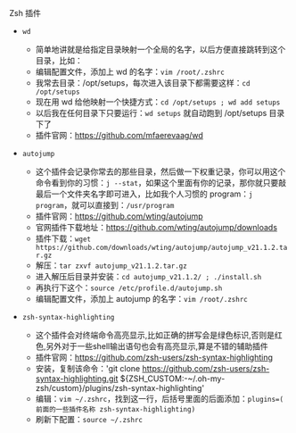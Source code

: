 Zsh 插件

- ```
  wd
  ```

  - 简单地讲就是给指定目录映射一个全局的名字，以后方便直接跳转到这个目录，比如：
  - 编辑配置文件，添加上 wd 的名字：`vim /root/.zshrc`
  - 我常去目录：/opt/setups，每次进入该目录下都需要这样：`cd /opt/setups`
  - 现在用 wd 给他映射一个快捷方式：`cd /opt/setups ; wd add setups`
  - 以后我在任何目录下只要运行：`wd setups` 就自动跑到 /opt/setups 目录下了
  - 插件官网：<https://github.com/mfaerevaag/wd>

- ```
  autojump
  ```

  - 这个插件会记录你常去的那些目录，然后做一下权重记录，你可以用这个命令看到你的习惯：`j --stat`，如果这个里面有你的记录，那你就只要敲最后一个文件夹名字即可进入，比如我个人习惯的 program：`j  program`，就可以直接到：`/usr/program`
  - 插件官网：<https://github.com/wting/autojump>
  - 官网插件下载地址：<https://github.com/wting/autojump/downloads>
  - 插件下载：`wget https://github.com/downloads/wting/autojump/autojump_v21.1.2.tar.gz`
  - 解压：`tar zxvf autojump_v21.1.2.tar.gz`
  - 进入解压后目录并安装：`cd autojump_v21.1.2/ ; ./install.sh`
  - 再执行下这个：`source /etc/profile.d/autojump.sh`
  - 编辑配置文件，添加上 autojump 的名字：`vim /root/.zshrc`

- ```
  zsh-syntax-highlighting
  ```

  - 这个插件会对终端命令高亮显示,比如正确的拼写会是绿色标识,否则是红色,另外对于一些shell输出语句也会有高亮显示,算是不错的辅助插件
  - 插件官网：<https://github.com/zsh-users/zsh-syntax-highlighting>
  - 安装，复制该命令：'git clone <https://github.com/zsh-users/zsh-syntax-highlighting.git> ${ZSH_CUSTOM:-~/.oh-my-zsh/custom}/plugins/zsh-syntax-highlighting'
  - 编辑：`vim ~/.zshrc`，找到这一行，后括号里面的后面添加：`plugins=(  前面的一些插件名称 zsh-syntax-highlighting)`
  - 刷新下配置：`source ~/.zshrc`